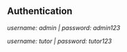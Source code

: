 ## Authentication

*username: admin  |  password: admin123*

_username: tutor  |  password: tutor123_


